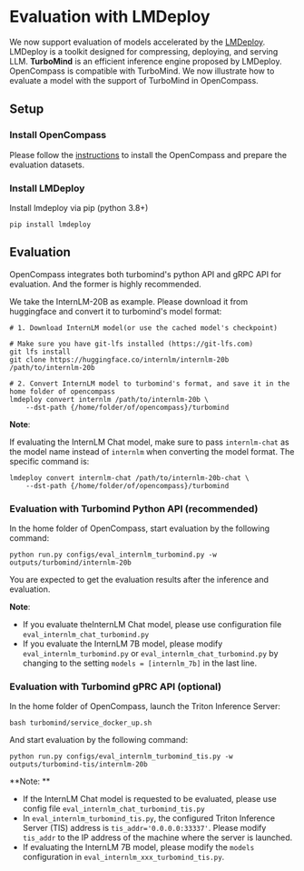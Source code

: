 # Evaluation with LMDeploy

We now support evaluation of models accelerated by the [LMDeploy](https://github.com/InternLM/lmdeploy). LMDeploy is a toolkit designed for compressing, deploying, and serving LLM. **TurboMind** is an efficient inference engine proposed by LMDeploy. OpenCompass is compatible with TurboMind. We now illustrate how to evaluate a model with the support of TurboMind in OpenCompass.

## Setup

### Install OpenCompass

Please follow the [instructions](https://opencompass.readthedocs.io/en/latest/get_started.html) to install the OpenCompass and prepare the evaluation datasets.

### Install LMDeploy

Install lmdeploy via pip (python 3.8+)

```shell
pip install lmdeploy
```

## Evaluation

OpenCompass integrates both turbomind's python API and gRPC API for evaluation. And the former is highly recommended.

We take the InternLM-20B as example. Please download it from huggingface and convert it to turbomind's model format:

```shell
# 1. Download InternLM model(or use the cached model's checkpoint)

# Make sure you have git-lfs installed (https://git-lfs.com)
git lfs install
git clone https://huggingface.co/internlm/internlm-20b /path/to/internlm-20b

# 2. Convert InternLM model to turbomind's format, and save it in the home folder of opencompass
lmdeploy convert internlm /path/to/internlm-20b \
    --dst-path {/home/folder/of/opencompass}/turbomind
```

**Note**:

If evaluating the InternLM Chat model, make sure to pass `internlm-chat` as the model name instead of `internlm` when converting the model format. The specific command is:

```shell
lmdeploy convert internlm-chat /path/to/internlm-20b-chat \
    --dst-path {/home/folder/of/opencompass}/turbomind
```

### Evaluation with Turbomind Python API (recommended)

In the home folder of OpenCompass, start evaluation by the following command:

```shell
python run.py configs/eval_internlm_turbomind.py -w outputs/turbomind/internlm-20b
```

You are expected to get the evaluation results after the inference and evaluation.

**Note**:

- If you evaluate theInternLM Chat model, please use configuration file `eval_internlm_chat_turbomind.py`
- If you evaluate the InternLM 7B model, please modify `eval_internlm_turbomind.py` or `eval_internlm_chat_turbomind.py` by changing to the setting `models = [internlm_7b]` in the last line.

### Evaluation with Turbomind gPRC API (optional)

In the home folder of OpenCompass, launch the Triton Inference Server:

```shell
bash turbomind/service_docker_up.sh
```

And start evaluation by the following command:

```shell
python run.py configs/eval_internlm_turbomind_tis.py -w outputs/turbomind-tis/internlm-20b
```

\*\*Note: \*\*

- If the InternLM Chat model is requested to be evaluated, please use config file `eval_internlm_chat_turbomind_tis.py`
- In `eval_internlm_turbomind_tis.py`, the configured Triton Inference Server (TIS) address is `tis_addr='0.0.0.0:33337'`. Please modify `tis_addr` to the IP address of the machine where the server is launched.
- If evaluating the InternLM 7B model, please modify the `models` configuration in `eval_internlm_xxx_turbomind_tis.py`.
